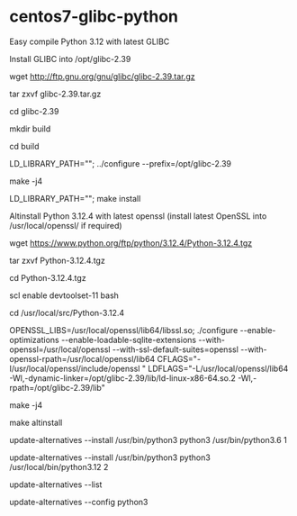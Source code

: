 # centos7-glibc-python
Easy compile  Python 3.12 with latest GLIBC

Install GLIBC into /opt/glibc-2.39

wget http://ftp.gnu.org/gnu/glibc/glibc-2.39.tar.gz

tar zxvf glibc-2.39.tar.gz

cd glibc-2.39

mkdir build

cd build

LD_LIBRARY_PATH=""; ../configure --prefix=/opt/glibc-2.39

make -j4

LD_LIBRARY_PATH=""; make install


Altinstall Python 3.12.4 with latest openssl (install latest OpenSSL into /usr/local/openssl/ if required)

wget https://www.python.org/ftp/python/3.12.4/Python-3.12.4.tgz

tar zxvf Python-3.12.4.tgz

cd Python-3.12.4.tgz

scl enable devtoolset-11 bash

cd /usr/local/src/Python-3.12.4

OPENSSL_LIBS=/usr/local/openssl/lib64/libssl.so; ./configure --enable-optimizations --enable-loadable-sqlite-extensions --with-openssl=/usr/local/openssl --with-ssl-default-suites=openssl --with-openssl-rpath=/usr/local/openssl/lib64 CFLAGS="-I/usr/local/openssl/include/openssl " 
LDFLAGS="-L/usr/local/openssl/lib64  -Wl,-dynamic-linker=/opt/glibc-2.39/lib/ld-linux-x86-64.so.2 -Wl,-rpath=/opt/glibc-2.39/lib"

make -j4

make altinstall

update-alternatives --install /usr/bin/python3 python3 /usr/bin/python3.6 1

update-alternatives --install /usr/bin/python3 python3 /usr/local/bin/python3.12 2

update-alternatives --list

update-alternatives --config python3


